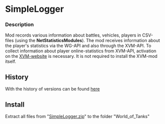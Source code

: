 ﻿# SimpleLogger

### Description
Mod records various information about battles, vehicles, players in CSV-files (using the **NetStatisticsModules**). The mod receives information about the player's statistics via the WG-API and also through the XVM-API. To collect information about player online-statistics from XVM-API, activation on the [XVM-website](https://modxvm.com/) is necessary. It is not required to install the XVM-mod itself.

## History
With the history of versions can be found [here][]

## Install
Extract all files from "[SimpleLogger.zip][]" to the folder "World_of_Tanks\"

[here]:./HISTORY.md
[mod.NetStatisticsModules_X.X.X.wotmod]:../NetStatisticsModules/zip
[SimpleLogger.zip]:./zip